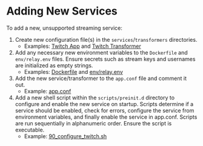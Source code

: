 # Adding New Services

To add a new, unsupported streaming service:

1. Create new configuration file(s) in the `services`/`transformers` directories.
   * Examples: [Twitch App](https://github.com/JacobSanford/docker-rtmp-multistream/blob/1.x/build/conf/nginx/http.d/apps/twitch.conf) and [Twitch Transformer](https://github.com/JacobSanford/docker-rtmp-multistream/blob/1.x/build/conf/nginx/http.d/transformers/twitch.conf)
2. Add any necessary new environment variables to the `Dockerfile` and `env/relay.env` files. Ensure secrets such as stream keys and usernames are initialized as empty strings.
   * Examples: [Dockerfile](https://github.com/JacobSanford/docker-rtmp-multistream/blob/1.x/Dockerfile#L6-L14) and [env/relay.env](https://github.com/JacobSanford/docker-rtmp-multistream/blob/1.x/env/relay.env#L4-L12)
3. Add the new service/transformer to the `app.conf` file and comment it out.
   * Example: [app.conf](https://github.com/JacobSanford/docker-rtmp-multistream/blob/1.x/build/conf/nginx/http.d/app.conf#L19-L26)
4. Add a new shell script within the `scripts/preinit.d` directory to configure and enable the new service on startup. Scripts determine if a service should be enabled, check for errors, configure the service from environment variables, and finally enable the service in app.conf. Scripts are run sequentially in alphanumeric order. Ensure the script is executable.
   * Example: [90_configure_twitch.sh](https://github.com/JacobSanford/docker-rtmp-multistream/blob/1.x/build/scripts/pre-init.d/90_configure_twitch.sh)
